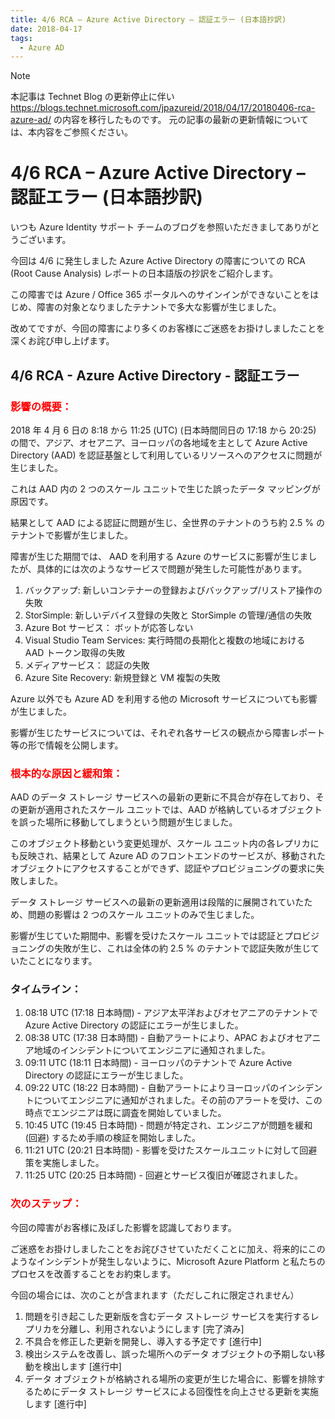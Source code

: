 ```yaml
---
title: 4/6 RCA – Azure Active Directory – 認証エラー (日本語抄訳)
date: 2018-04-17
tags:
  - Azure AD
---
```


> [!NOTE]
> 本記事は Technet Blog の更新停止に伴い https://blogs.technet.microsoft.com/jpazureid/2018/04/17/20180406-rca-azure-ad/ の内容を移行したものです。
> 元の記事の最新の更新情報については、本内容をご参照ください。

# 4/6 RCA – Azure Active Directory – 認証エラー (日本語抄訳)

いつも Azure Identity サポート チームのブログを参照いただきましてありがとうございます。

今回は 4/6 に発生しました Azure Active Directory の障害についての RCA (Root Cause Analysis) レポートの日本語版の抄訳をご紹介します。

この障害では Azure / Office 365 ポータルへのサインインができないことをはじめ、障害の対象となりましたテナントで多大な影響が生じました。

改めてですが、今回の障害により多くのお客様にご迷惑をお掛けしましたことを深くお詫び申し上げます。

## 4/6 RCA - Azure Active Directory - 認証エラー

### <span style="color: red; ">影響の概要：</span>

2018 年 4 月 6 日の 8:18 から 11:25 (UTC) (日本時間同日の 17:18 から 20:25) の間で、アジア、オセアニア、ヨーロッパの各地域を主として Azure Active Directory (AAD) を認証基盤として利用しているリソースへのアクセスに問題が生じました。

これは AAD 内の 2 つのスケール ユニットで生じた誤ったデータ マッピングが原因です。

結果として AAD による認証に問題が生じ、全世界のテナントのうち約 2.5 % のテナントで影響が生じました。

障害が生じた期間では、 AAD を利用する Azure のサービスに影響が生じましたが、具体的には次のようなサービスで問題が発生した可能性があります。

1. バックアップ: 新しいコンテナーの登録およびバックアップ/リストア操作の失敗
2. StorSimple: 新しいデバイス登録の失敗と StorSimple の管理/通信の失敗
3. Azure Bot サービス： ボットが応答しない
4. Visual Studio Team Services: 実行時間の長期化と複数の地域における AAD トークン取得の失敗
5. メディアサービス： 認証の失敗
6. Azure Site Recovery: 新規登録と VM 複製の失敗

Azure 以外でも Azure AD を利用する他の Microsoft サービスについても影響が生じました。

影響が生じたサービスについては、それぞれ各サービスの観点から障害レポート等の形で情報を公開します。

### <span style="color: red; ">根本的な原因と緩和策：</span>

AAD のデータ ストレージ サービスへの最新の更新に不具合が存在しており、その更新が適用されたスケール ユニットでは、AAD が格納しているオブジェクトを誤った場所に移動してしまうという問題が生じました。 

このオブジェクト移動という変更処理が、スケール ユニット内の各レプリカにも反映され、結果として Azure AD のフロントエンドのサービスが、移動されたオブジェクトにアクセスすることができず、認証やプロビジョニングの要求に失敗しました。 

データ ストレージ サービスへの最新の更新適用は段階的に展開されていたため、問題の影響は 2 つのスケール ユニットのみで生じました。 

影響が生じていた期間中、影響を受けたスケール ユニットでは認証とプロビジョニングの失敗が生じ、これは全体の約 2.5 % のテナントで認証失敗が生じていたことになります。

### タイムライン：

1. 08:18 UTC (17:18 日本時間) - アジア太平洋およびオセアニアのテナントで Azure Active Directory の認証にエラーが生じました。
2. 08:38 UTC (17:38 日本時間) - 自動アラートにより、APAC およびオセアニア地域のインシデントについてエンジニアに通知されました。
3. 09:11 UTC (18:11 日本時間) - ヨーロッパのテナントで Azure Active Directory の認証にエラーが生じました。
4. 09:22 UTC (18:22 日本時間) - 自動アラートによりヨーロッパのインシデントについてエンジニアに通知がされました。その前のアラートを受け、この時点でエンジニアは既に調査を開始していました。
5. 10:45 UTC (19:45 日本時間) - 問題が特定され、エンジニアが問題を緩和 (回避) するため手順の検証を開始しました。
6. 11:21 UTC (20:21 日本時間) - 影響を受けたスケールユニットに対して回避策を実施しました。
7. 11:25 UTC (20:25 日本時間) - 回避とサービス復旧が確認されました。

### <span style="color: red; ">次のステップ：</span>

今回の障害がお客様に及ぼした影響を認識しております。

ご迷惑をお掛けしましたことをお詫びさせていただくことに加え、将来的にこのようなインシデントが発生しないように、Microsoft Azure Platform と私たちのプロセスを改善することをお約束します。

今回の場合には、次のことが含まれます（ただしこれに限定されません）

1. 問題を引き起こした更新版を含むデータ ストレージ サービスを実行するレプリカを分離し、利用されないようにします [完了済み]
2. 不具合を修正した更新を開発し、導入する予定です [進行中]
3. 検出システムを改善し、誤った場所へのデータ オブジェクトの予期しない移動を検出します [進行中]
4. データ オブジェクトが格納される場所の変更が生じた場合に、影響を排除するためにデータ ストレージ サービスによる回復性を向上させる更新を実施します [進行中]
